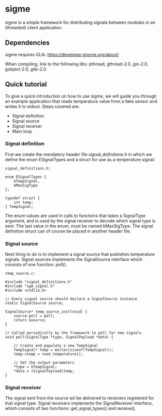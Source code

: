 # sigme
sigme is a simple framework for distributing signals between modules in an (threaded) client application. 

## Dependencies
sigme requires GLib: https://developer.gnome.org/about/

When compiling, link to the following libs: pthread, gthread-2.0, gio-2.0, gobject-2.0, glib-2.0.

## Quick tutorial
To give a quick introduction on how to use sigme, we will guide you through an example application that reads temperature value from a fake sensor and writes it to stdout. Steps covered are:
 * Signal definition
 * Signal source
 * Signal receiver
 * Main loop

### Signal definition
First we create the mandatory header file *signal_definitions.h* in which we define the enum ESignalTypes and a struct for use as a temperature signal:
```
signal_definitions.h:

enum ESignalTypes {
    kTempSignal,
    kMaxSigType
};

typedef struct {
    int temp;
} TempSignal;
```
The enum values are used in calls to functions that takes a SignalType argument, and is used by the signal receiver to decode which signal type is sent. The last value in the enum, must be named kMaxSigType.
The signal definition struct can of course be placed in another header file.

### Signal source
Next thing to do is to implement a signal source that publishes temperature signals. Signal sources implements the SignalSource interface which consists of one function: poll(). 

```
temp_source.c:

#include "signal_definitions.h"
#include "sgm_signal.h"
#include <stdlib.h>

// Every signal source should declare a SignalSource instance
static SignalSource source;

SignalSource* temp_source_init(void) {
    source.poll = poll;
    return &source;
}

// Called periodically by the framework to poll for new signals.
void poll(SignalType *type, SignalPayload *data) {

    // Create and populate a new TempSignal
    TempSignal* temp = malloc(sizeof(TempSignal));
    temp->temp = read_temperature();
    
    // Set the output parameters
    *type = kTempSignal;
    *data = (SignalPayload)temp;
}
```
### Signal receiver
The signal sent from the source wil be delivered to receivers registered for that signal type. Signal receivers implements the SignalReceiver interface, which consists of two functions: get_signal_types() and receive().
